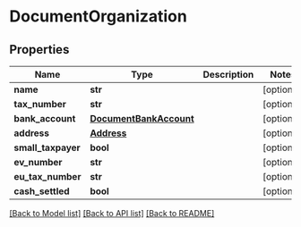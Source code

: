 # DocumentOrganization

## Properties
Name | Type | Description | Notes
------------ | ------------- | ------------- | -------------
**name** | **str** |  | [optional] 
**tax_number** | **str** |  | [optional] 
**bank_account** | [**DocumentBankAccount**](DocumentBankAccount.md) |  | [optional] 
**address** | [**Address**](Address.md) |  | [optional] 
**small_taxpayer** | **bool** |  | [optional] 
**ev_number** | **str** |  | [optional] 
**eu_tax_number** | **str** |  | [optional] 
**cash_settled** | **bool** |  | [optional] 

[[Back to Model list]](../README.md#documentation-for-models) [[Back to API list]](../README.md#documentation-for-api-endpoints) [[Back to README]](../README.md)

